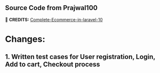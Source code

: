 ## Source Code from **Prajwal100**
🔹 **CREDITS:** [Complete-Ecommerce-in-laravel-10](https://github.com/Prajwal100/Complete-Ecommerce-in-laravel-10)




# Changes:
## 1. Written test cases for User registration, Login, Add to cart, Checkout process